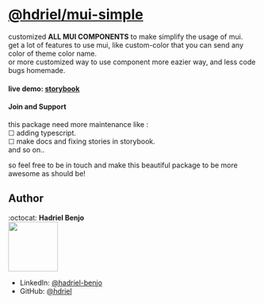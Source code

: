 # [@hdriel/mui-simple](https://www.npmjs.com/package/@hdriel/mui-simple)

 customized **ALL MUI COMPONENTS** to make simplify the usage of mui. <br/>
 get a lot of features to use mui, like custom-color that you can send any color of theme color name. <br/>
 or more customized way to use component more eazier way, and less code bugs homemade. <br/>
 
#### live demo: [storybook](https://hdriel.github.io/mui-simple/)

#### Join and Support
 
 this package need more maintenance like : <br>
 &#9744; adding typescript. <br>
 &#9744; make docs and fixing stories in storybook. <br>
 and so on..<br>
 
 so feel free to be in touch and make this beautiful package to be more awesome as should be! 
  
## Author 

:octocat: **Hadriel Benjo**  
<img src="https://github.com/hdriel/mui-simple/assets/20520565/7794f330-5765-42d5-8154-fe6b094f5960" width="100px;"/>

- LinkedIn: [@hadriel-benjo](https://www.linkedin.com/in/hadriel-benjo/)
- GitHub: [@hdriel](https://github.com/hdriel)

